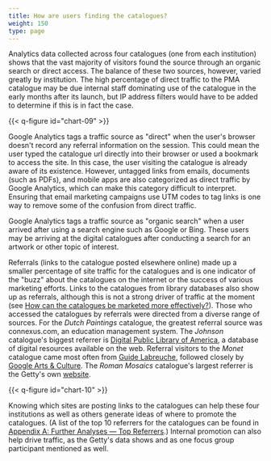 ```yaml
---
title: How are users finding the catalogues?
weight: 150
type: page
---
```


Analytics data collected across four catalogues (one from each institution) shows that the vast majority of visitors found the source through an organic search or direct access. The balance of these two sources, however, varied greatly by institution. The high percentage of direct traffic to the PMA catalogue may be due internal staff dominating use of the catalogue in the early months after its launch, but IP address filters would have to be added to determine if this is in fact the case.

{{< q-figure id="chart-09" >}}

Google Analytics tags a traffic source as "direct" when the user's browser doesn't record any referral information on the session. This could mean the user typed the catalogue url directly into their browser or used a bookmark to access the site. In this case, the user visiting the catalogue is already aware of its existence. However, untagged links from emails, documents (such as PDFs), and mobile apps are also categorized as direct traffic by Google Analytics, which can make this category difficult to interpret. Ensuring that email marketing campaigns use UTM codes to tag links is one way to remove some of the confusion from direct traffic.

Google Analytics tags a traffic source as "organic search" when a user arrived after using a search engine such as Google or Bing. These users may be arriving at the digital catalogues after conducting a search for an artwork or other topic of interest.

Referrals (links to the catalogue posted elsewhere online) made up a smaller percentage of site traffic for the catalogues and is one indicator of the "buzz" about the catalogues on the internet or the success of various marketing efforts. Links to the catalogues from library databases also show up as referrals, although this is not a strong driver of traffic at the moment (see [How can the catalogues be marketed more effectively?](/marketing-and-demographics/effective-marketing/)). Those who accessed the catalogues by referrals were directed from a diverse range of sources. For the *Dutch Paintings* catalogue, the greatest referral source was connexus.com, an education management system. The *Johnson* catalogue's biggest referrer is [Digital Public Library of America](https://dp.la/), a database of digital resources available on the web. Referral visitors to the *Monet* catalogue came most often from [Guide Labreuche](https://www.labreuche-fournisseurs-artistes-paris.fr/), followed closely by [Google Arts & Culture](https://artsandculture.google.com/). The *Roman Mosaics* catalogue's largest referrer is the Getty's own [website](http://gett.edu/).

{{< q-figure id="chart-10" >}}

Knowing which sites are posting links to the catalogues can help these four institutions as well as others generate ideas of where to promote the catalogues. (A list of the top 10 referrers for the catalogues can be found in [Appendix A: Further Analyses — Top Referrers](/further-analyses/#top-referring-sites).) Internal promotion can also help drive traffic, as the Getty's data shows and as one focus group participant mentioned as well.
